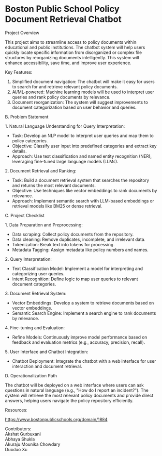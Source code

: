 # Boston Public School Policy Document Retrieval Chatbot

Project Overview

This project aims to streamline access to policy documents within educational and public institutions. The chatbot system will help users quickly locate specific information from disorganized or complex file structures by reorganizing documents intelligently. This system will enhance accessibility, save time, and improve user experience.

 Key Features:

1. Simplified document navigation: The chatbot will make it easy for users to search for and retrieve relevant policy documents.  
2. AI/ML-powered: Machine learning models will be used to interpret user queries and rank policy documents by relevance.  
3. Document reorganization: The system will suggest improvements to document categorization based on user behavior and queries.

 B. Problem Statement

1\. Natural Language Understanding for Query Interpretation:

* Task: Develop an NLP model to interpret user queries and map them to policy categories.  
* Objective: Classify user input into predefined categories and extract key details.  
* Approach: Use text classification and named entity recognition (NER), leveraging fine-tuned large language models (LLMs).

2\. Document Retrieval and Ranking:

* Task: Build a document retrieval system that searches the repository and returns the most relevant documents.  
* Objective: Use techniques like vector embeddings to rank documents by relevance.  
* Approach: Implement semantic search with LLM-based embeddings or retrieval models like BM25 or dense retrieval.

C. Project Checklist

1\. Data Preparation and Preprocessing:

* Data scraping: Collect policy documents from the repository.  
* Data cleaning: Remove duplicates, incomplete, and irrelevant data.  
* Tokenization: Break text into tokens for processing.  
* Metadata Tagging: Assign metadata like policy numbers and names.

2\. Query Interpretation:

* Text Classification Model: Implement a model for interpreting and categorizing user queries.  
* Intent Recognition: Define logic to map user queries to relevant document categories.

3\. Document Retrieval System:

* Vector Embeddings: Develop a system to retrieve documents based on vector embeddings.  
* Semantic Search Engine: Implement a search engine to rank documents by relevance.

4\. Fine-tuning and Evaluation:

* Refine Models: Continuously improve model performance based on feedback and evaluation metrics (e.g., accuracy, precision, recall).

5\. User Interface and Chatbot Integration:

* Chatbot Deployment: Integrate the chatbot with a web interface for user interaction and document retrieval.

D. Operationalization Path

The chatbot will be deployed on a web interface where users can ask questions in natural language (e.g., "How do I report an incident?"). The system will retrieve the most relevant policy documents and provide direct answers, helping users navigate the policy repository efficiently.

Resources:

https://www.bostonpublicschools.org/domain/1884

Contributors:  
Akshat Gurbuxani  
Abhaya Shukla  
Akuraju Mounika Chowdary  
Duoduo Xu